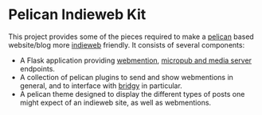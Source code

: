 # Pelican Indieweb Kit

This project provides some of the pieces required to make a [pelican][1] based website/blog more [indieweb][2] friendly.  It consists of several components:

* A Flask application providing [webmention][3], [micropub and media server][4] endpoints.
* A collection of pelican plugins to send and show webmentions in general, and to interface with [bridgy][5] in particular.
* A pelican theme designed to display the different types of posts one might expect of an indieweb site, as well as webmentions.

[1]: https://blog.getpelican.com/
[2]: https://indieweb.org/
[3]: https://www.w3.org/TR/webmention/
[4]: https://www.w3.org/TR/micropub/
[5]: https://brid.gy/
